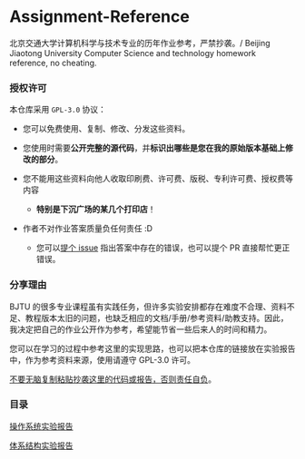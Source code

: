 # Assignment-Reference
北京交通大学计算机科学与技术专业的历年作业参考，严禁抄袭。/ Beijing Jiaotong University Computer Science and technology homework reference, no cheating. 

### 授权许可

本仓库采用 `GPL-3.0` 协议：

- 您可以免费使用、复制、修改、分发这些资料。
- 您使用时需要**公开完整的源代码**，并**标识出哪些是您在我的原始版本基础上修改的部分**。
- 您不能用这些资料向他人收取印刷费、许可费、版税、专利许可费、授权费等内容
  - **特别是下沉广场的某几个打印店**！

- 作者不对作业答案质量负任何责任 :D
  - 您可以[提个 issue](https://github.com/Sayaka-4987/Assignment-Reference/issues/new) 指出答案中存在的错误，也可以提个 PR 直接帮忙更正错误。

### 分享理由

BJTU 的很多专业课程虽有实践任务，但许多实验安排都存在难度不合理、资料不足、教程版本太旧的问题，也缺乏相应的文档/手册/参考资料/助教支持。因此，我决定把自己的作业公开作为参考，希望能节省一些后来人的时间和精力。

您可以在学习的过程中参考这里的实现思路，也可以把本仓库的链接放在实验报告中，作为参考资料来源，使用请遵守 GPL-3.0 许可。

<u>不要无脑复制粘贴抄袭这里的代码或报告，否则责任自负</u>。

### 目录



[操作系统实验报告](https://github.com/Sayaka-4987/Assignment-Reference/tree/main/%E6%93%8D%E4%BD%9C%E7%B3%BB%E7%BB%9F%E5%AE%9E%E9%AA%8C)

[体系结构实验报告](https://github.com/Sayaka-4987/Assignment-Reference/tree/main/%E8%AE%A1%E7%AE%97%E6%9C%BA%E4%BD%93%E7%B3%BB%E7%BB%93%E6%9E%84%E5%AE%9E%E9%AA%8C)

